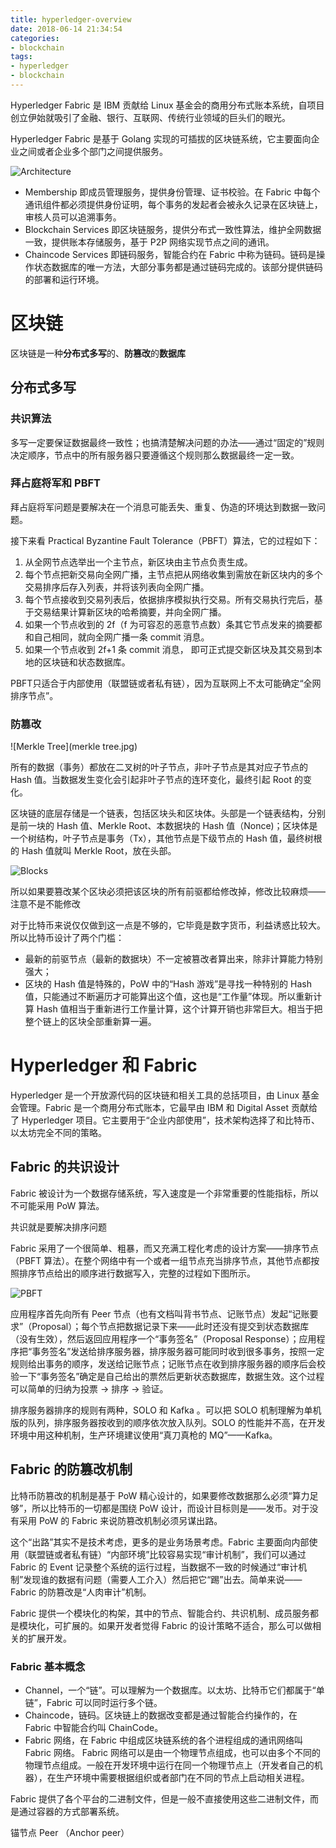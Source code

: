```yaml
---
title: hyperledger-overview
date: 2018-06-14 21:34:54
categories:
- blockchain
tags:
- hyperledger
- blockchain
---
```

Hyperledger Fabric 是 IBM 贡献给 Linux 基金会的商用分布式账本系统，自项目创立伊始就吸引了金融、银行、互联网、传统行业领域的巨头们的眼光。

Hyperledger Fabric 是基于 Golang 实现的可插拔的区块链系统，它主要面向企业之间或者企业多个部门之间提供服务。

![Architecture](architecture.jpg)

* Membership 即成员管理服务，提供身份管理、证书校验。在 Fabric 中每个通讯组件都必须提供身份证明，每个事务的发起者会被永久记录在区块链上，审核人员可以追溯事务。
* Blockchain Services 即区块链服务，提供分布式一致性算法，维护全网数据一致，提供账本存储服务，基于 P2P 网络实现节点之间的通讯。
* Chaincode Services 即链码服务，智能合约在 Fabric 中称为链码。链码是操作状态数据库的唯一方法，大部分事务都是通过链码完成的。该部分提供链码的部署和运行环境。

# 区块链
区块链是一种**分布式多写**的、**防篡改**的**数据库**

## 分布式多写

### 共识算法

多写一定要保证数据最终一致性；也搞清楚解决问题的办法——通过“固定的”规则决定顺序，节点中的所有服务器只要遵循这个规则那么数据最终一定一致。

### 拜占庭将军和 PBFT

拜占庭将军问题是要解决在一个消息可能丢失、重复、伪造的环境达到数据一致问题。

接下来看 Practical Byzantine Fault Tolerance（PBFT）算法，它的过程如下：

1. 从全网节点选举出一个主节点，新区块由主节点负责生成。
2. 每个节点把新交易向全网广播，主节点把从网络收集到需放在新区块内的多个交易排序后存入列表，并将该列表向全网广播。
3. 每个节点接收到交易列表后，依据排序模拟执行交易。所有交易执行完后，基于交易结果计算新区块的哈希摘要，并向全网广播。
4. 如果一个节点收到的 2f（f 为可容忍的恶意节点数）条其它节点发来的摘要都和自己相同，就向全网广播一条 commit 消息。
5. 如果一个节点收到 2f+1 条 commit 消息， 即可正式提交新区块及其交易到本地的区块链和状态数据库。

PBFT只适合于内部使用（联盟链或者私有链），因为互联网上不太可能确定“全网排序节点”。

### 防篡改

![Merkle Tree](merkle tree.jpg)

所有的数据（事务）都放在二叉树的叶子节点，非叶子节点是其对应子节点的 Hash 值。当数据发生变化会引起非叶子节点的连环变化，最终引起 Root 的变化。

区块链的底层存储是一个链表，包括区块头和区块体。头部是一个链表结构，分别是前一块的 Hash 值、Merkle Root、本数据块的 Hash 值（Nonce)；区块体是一个树结构，叶子节点是事务（Tx），其他节点是下级节点的 Hash 值，最终树根的 Hash 值就叫 Merkle Root，放在头部。

![Blocks](block.jpg)

所以如果要篡改某个区块必须把该区块的所有前驱都给修改掉，修改比较麻烦——注意不是不能修改

对于比特币来说仅仅做到这一点是不够的，它毕竟是数字货币，利益诱惑比较大。所以比特币设计了两个门槛：

* 最新的前驱节点（最新的数据块）不一定被篡改者算出来，除非计算能力特别强大；
* 区块的 Hash 值是特殊的，PoW 中的“Hash 游戏”是寻找一种特别的 Hash 值，只能通过不断遍历才可能算出这个值，这也是“工作量”体现。所以重新计算 Hash 值相当于重新进行工作量计算，这个计算开销也非常巨大。相当于把整个链上的区块全部重新算一遍。

# Hyperledger 和 Fabric

Hyperledger 是一个开放源代码的区块链和相关工具的总括项目，由 Linux 基金会管理。Fabric 是一个商用分布式账本，它最早由 IBM 和 Digital Asset 贡献给了 Hyperledger 项目。它主要用于“企业内部使用”，技术架构选择了和比特币、以太坊完全不同的策略。

## Fabric 的共识设计

Fabric 被设计为一个数据存储系统，写入速度是一个非常重要的性能指标，所以不可能采用 PoW 算法。

共识就是要解决排序问题

Fabric 采用了一个很简单、粗暴，而又充满工程化考虑的设计方案——排序节点（PBFT 算法）。在整个网络中有一个或者一组节点充当排序节点，其他节点都按照排序节点给出的顺序进行数据写入，完整的过程如下图所示。

![PBFT](pbft.jpg)

应用程序首先向所有 Peer 节点（也有文档叫背书节点、记账节点）发起“记账要求”（Proposal）；每个节点把数据记录下来——此时还没有提交到状态数据库（没有生效），然后返回应用程序一个“事务签名”（Proposal Response）；应用程序把“事务签名”发送给排序服务器，排序服务器可能同时收到很多事务，按照一定规则给出事务的顺序，发送给记账节点；记账节点在收到排序服务器的顺序后会校验一下“事务签名”确定是自己给出的票然后更新状态数据库，数据生效。这个过程可以简单的归纳为投票 -> 排序 -> 验证。

排序服务器排序的规则有两种，SOLO 和 Kafka 。可以把 SOLO 机制理解为单机版的队列，排序服务器按收到的顺序依次放入队列。SOLO 的性能并不高，在开发环境中用这种机制，生产环境建议使用“真刀真枪的 MQ”——Kafka。

## Fabric 的防篡改机制

比特币防篡改的机制是基于 PoW 精心设计的，如果要修改数据那么必须“算力足够”，所以比特币的一切都是围绕 PoW 设计，而设计目标则是——发币。对于没有采用 PoW 的 Fabric 来说防篡改机制必须另谋出路。

这个“出路”其实不是技术考虑，更多的是业务场景考虑。Fabric 主要面向内部使用（联盟链或者私有链）“内部环境”比较容易实现“审计机制”，我们可以通过 Fabric 的 Event 记录整个系统的运行过程，当数据不一致的时候通过“审计机制”发现谁的数据有问题（需要人工介入）然后把它“踢”出去。简单来说——Fabric 的防篡改是“人肉审计”机制。

Fabric 提供一个模块化的构架，其中的节点、智能合约、共识机制、成员服务都是模块化，可扩展的。如果开发者觉得 Fabric 的设计策略不适合，那么可以做相关的扩展开发。

### Fabric 基本概念

* Channel，一个“链”。可以理解为一个数据库。以太坊、比特币它们都属于“单链”，Fabric 可以同时运行多个链。
* Chaincode，链码。区块链上的数据改变都是通过智能合约操作的，在 Fabric 中智能合约叫 ChainCode。
* Fabric 网络，在 Fabric 中组成区块链系统的各个进程组成的通讯网络叫 Fabric 网络。
Fabric 网络可以是由一个物理节点组成，也可以由多个不同的物理节点组成。一般在开发环境中运行在同一个物理节点上（开发者自己的机器），在生产环境中需要根据组织或者部门在不同的节点上启动相关进程。

Fabric 提供了各个平台的二进制文件，但是一般不直接使用这些二进制文件，而是通过容器的方式部署系统。

锚节点 Peer （Anchor peer）

